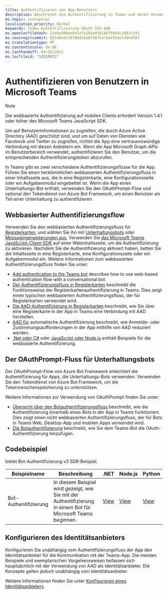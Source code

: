 ```yaml
---
title: Authentifizieren von App-Benutzern
description: Beschreibt die Authentifizierung in Teams und deren Verwendung in den Apps
ms.topic: conceptual
localization_priority: Normal
keywords: Teams-Authentifizierung OAuth SSO AAD
ms.openlocfilehash: 23e0e500ee041afa191e9381b6f69b4c3881c391
ms.sourcegitcommit: 825abed2f8784d2bab7407ba7a4455ae17bbd28f
ms.translationtype: MT
ms.contentlocale: de-DE
ms.lasthandoff: 04/26/2021
ms.locfileid: "52019972"
---
```

# <a name="authenticate-users-in-microsoft-teams"></a>Authentifizieren von Benutzern in Microsoft Teams

> [!NOTE]
> Die webbasierte Authentifizierung auf mobilen Clients erfordert Version 1.4.1 oder höher des Microsoft Teams JavaScript SDK.

Um auf Benutzerinformationen zu zugreifen, die durch Azure Active Directory (AAD) geschützt sind, und um auf Daten von Diensten wie Facebook und Twitter zu zugreifen, richtet die App eine vertrauenswürdige Verbindung mit diesen Anbietern ein. Wenn die App Microsoft Graph-APIs im Benutzerbereich verwendet, authentifizieren Sie den Benutzer, um die entsprechenden Authentifizierungstoken abzurufen.

In Teams gibt es zwei verschiedene Authentifizierungsflüsse für die App. Führen Sie einen herkömmlichen webbasierten Authentifizierungsfluss in einer Inhaltsseite aus, die in eine Registerkarte, eine Konfigurationsseite oder ein Aufgabenmodul eingebettet ist. [](~/tabs/how-to/create-tab-pages/content-page.md) Wenn die App einen Unterhaltungs-Bot enthält, verwenden Sie den OAuthPrompt-Flow und optional den Tokendienst von Azure Bot Framework, um einen Benutzer als Teil einer Unterhaltung zu authentifizieren.

## <a name="web-based-authentication-flow"></a>Webbasierter Authentifizierungsflow

Verwenden Sie den webbasierten Authentifizierungsfluss für [Registerkarten,](~/tabs/what-are-tabs.md) und wählen Sie ihn mit [Unterhaltungsbots](~/bots/what-are-bots.md) oder [Messagingerweiterungen aus.](~/messaging-extensions/what-are-messaging-extensions.md) Verwenden Sie [das Microsoft Teams JavaScript-Client-SDK](/javascript/api/overview/msteams-client) auf einer Webinhaltsseite, um die Authentifizierung zu aktivieren. Nachdem Sie die Authentifizierung aktiviert haben, betten Sie die Inhaltsseite in eine Registerkarte, eine Konfigurationsseite oder ein Aufgabenmodul ein. Weitere Informationen zum webbasierten Authentifizierungsfluss finden Sie unter:

* [Add authentication to the Teams bot](~/bots/how-to/authentication/add-authentication.md) describes how to use web-based authentication flow with a conversational bot.
* [Der Authentifizierungsfluss in Registerkarten](~/tabs/how-to/authentication/auth-flow-tab.md) beschreibt die Funktionsweise der Registerkartenauthentifizierung in Teams. Dies zeigt einen typischen webbasierten Authentifizierungsfluss, der für Registerkarten verwendet wird.
* [Die AAD-Authentifizierung in Registerkarten](~/tabs/how-to/authentication/auth-tab-AAD.md) beschreibt, wie Sie über eine Registerkarte in der App in Teams eine Verbindung mit AAD herstellen.
* [AAD für](~/tabs/how-to/authentication/auth-silent-AAD.md) automatische Authentifizierung beschreibt, wie Anmelde- oder Zustimmungsaufforderungen in der App mithilfe von AAD reduziert werden.
* [.Net oder C#](https://github.com/OfficeDev/microsoft-teams-sample-complete-csharp) oder [JavaScript oder Node.js](https://github.com/OfficeDev/microsoft-teams-sample-complete-node) enthält Beispiele für die webbasierte Authentifizierung.

## <a name="the-oauthprompt-flow-for-conversational-bots"></a>Der OAuthPrompt-Fluss für Unterhaltungsbots

Der OAuthPrompt-Flow von Azure Bot Framework erleichtert die Authentifizierung für Apps, die Unterhaltungs-Bots verwenden. Verwenden Sie den Tokendienst von Azure Bot Framework, um die Tokenzwischenspeicherung zu unterstützen.

Weitere Informationen zur Verwendung von OAuthPrompt finden Sie unter:

* [Übersicht über den Botauthentifizierungsfluss](~/bots/how-to/authentication/auth-flow-bot.md) beschreibt, wie die Authentifizierung innerhalb eines Bots in der App in Teams funktioniert. Dies zeigt einen nicht webbasierten Authentifizierungsfluss, der für Bots in Teams Web, Desktop-App und mobilen Apps verwendet wird.
* [Die Botauthentifizierung](~/bots/how-to/authentication/add-authentication.md) beschreibt, wie Sie dem Teams-Bot die OAuth-Authentifizierung hinzufügen.

## <a name="code-sample"></a>Codebeispiel

bietet Bot-Authentifizierung v3 SDK-Beispiel.

| **Beispielname** | **Beschreibung** | **.NET** | **Node.js** | **Python** |
|---------------|------------|------------|-------------|---------------|
| Bot-Authentifizierung | In diesem Beispiel wird gezeigt, wie Sie mit der Authentifizierung in einem Bot für Microsoft Teams beginnen. | [View](https://github.com/microsoft/BotBuilder-Samples/tree/master/samples/csharp_dotnetcore/46.teams-auth) | [View](https://github.com/microsoft/BotBuilder-Samples/tree/master/samples/javascript_nodejs/46.teams-auth) | [View](https://github.com/microsoft/BotBuilder-Samples/tree/main/samples/python/46.teams-auth) |

## <a name="configure-the-identity-provider"></a>Konfigurieren des Identitätsanbieters

Konfigurieren Sie unabhängig vom Authentifizierungsfluss der App den Identitätsanbieter für die Kommunikation mit der Teams-App. Die meisten Beispiele und exemplarischen Vorgehensweisen befassen sich hauptsächlich mit der Verwendung von AAD als Identitätsanbieter. Die Konzepte gelten jedoch unabhängig vom Identitätsanbieter.

Weitere Informationen finden Sie unter [Konfigurieren eines Identitätsanbieters](~/concepts/authentication/configure-identity-provider.md).
